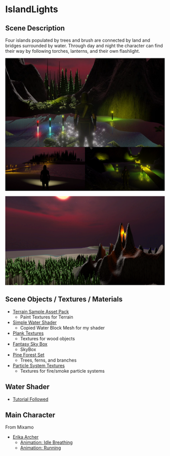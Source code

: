 # IslandLights

## Scene Description
Four islands populated by trees and brush are connected by land and bridges surrounded by water. Through day and night the character can find their way by following torches, lanterns, and their own flashlight.

![1-2](https://github.com/mperina11/IslandLights/blob/main/Images/1-2.png)

![Mountain](https://github.com/mperina11/IslandLights/blob/main/Images/Mountain.png)

## Scene Objects / Textures / Materials
- [Terrain Sample Asset Pack](https://assetstore.unity.com/packages/3d/environments/landscapes/terrain-sample-asset-pack-145808)
	- Paint Textures for Terrain
- [Simple Water Shader](https://assetstore.unity.com/packages/2d/textures-materials/water/simple-water-shader-urp-191449)
	- Copied Water Block Mesh for my shader
- [Plank Textures](https://assetstore.unity.com/packages/2d/textures-materials/wood/plank-textures-pbr-72318)
	- Textures for wood objects
- [Fantasy Sky Box](https://assetstore.unity.com/packages/2d/textures-materials/sky/fantasy-skybox-free-18353)
	- SkyBox
- [Pine Forest Set](https://assetstore.unity.com/packages/3d/environments/pine-forest-set-free-sample-177774)
	- Trees, ferns, and branches
- [Particle System Textures](https://assetstore.unity.com/packages/vfx/particles/effect-textures-and-prefabs-109031#content)
	- Textures for fire/smoke particle systems

## Water Shader
- [Tutorial Followed](https://www.youtube.com/watch?v=gRq-IdShxpU)

## Main Character
From Mixamo
- [Erika Archer](https://www.mixamo.com/#/?page=1&type=Character)
	- [Animation: Idle Breathing](https://www.mixamo.com/#/?page=1&query=idle&type=Motion%2CMotionPack)
	- [Animation: Running](https://www.mixamo.com/#/?page=1&query=running&type=Motion%2CMotionPack)
